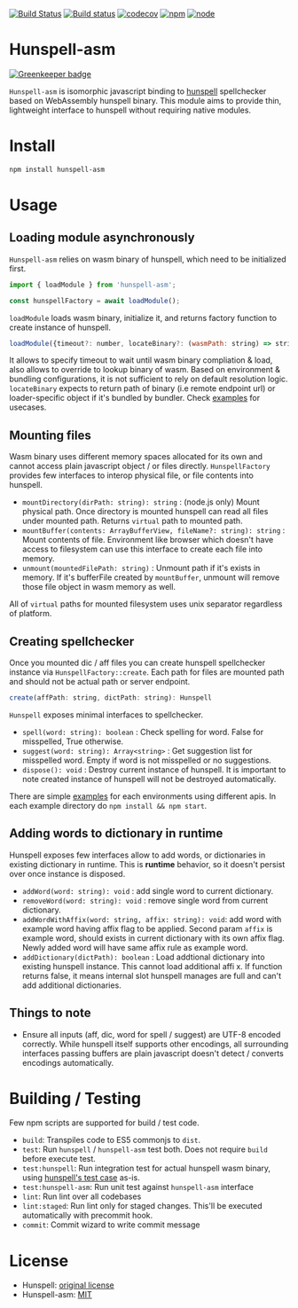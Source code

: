 [![Build Status](https://travis-ci.org/kwonoj/hunspell-asm.svg?branch=master)](https://travis-ci.org/kwonoj/hunspell-asm)
[![Build status](https://ci.appveyor.com/api/projects/status/7s0r599r9h6r682g?svg=true)](https://ci.appveyor.com/project/kwonoj/hunspell-asm)
[![codecov](https://codecov.io/gh/kwonoj/hunspell-asm/branch/master/graph/badge.svg)](https://codecov.io/gh/kwonoj/hunspell-asm)
[![npm](https://img.shields.io/npm/v/hunspell-asm.svg)](https://www.npmjs.com/package/hunspell-asm)
[![node](https://img.shields.io/badge/node-=>8.0-blue.svg?style=flat)](https://www.npmjs.com/package/hunspell-asm)

# Hunspell-asm

[![Greenkeeper badge](https://badges.greenkeeper.io/kwonoj/hunspell-asm.svg)](https://greenkeeper.io/)

`Hunspell-asm` is isomorphic javascript binding to [hunspell](https://github.com/hunspell/hunspell) spellchecker based on WebAssembly hunspell binary. This module aims to provide thin, lightweight interface to hunspell without requiring native modules.

# Install

```sh
npm install hunspell-asm
```

# Usage

## Loading module asynchronously

`Hunspell-asm` relies on wasm binary of hunspell, which need to be initialized first.

```js
import { loadModule } from 'hunspell-asm';

const hunspellFactory = await loadModule();
```

`loadModule` loads wasm binary, initialize it, and returns factory function to create instance of hunspell.

```js
loadModule({timeout?: number, locateBinary?: (wasmPath: string) => string | object}): Promise<HunspellFactory>
```

It allows to specify timeout to wait until wasm binary compliation & load, also allows to override to lookup binary of wasm. Based on environment & bundling configurations, it is not sufficient to rely on default resolution logic. `locateBinary` expects to return path of binary (i.e remote endpoint url) or loader-specific object if it's bundled by bundler. Check [examples](https://github.com/kwonoj/hunspell-asm/tree/master/examples) for usecases.

## Mounting files

Wasm binary uses different memory spaces allocated for its own and cannot access plain javascript object / or files directly. `HunspellFactory` provides few interfaces to interop physical file, or file contents into hunspell.

- `mountDirectory(dirPath: string): string` : (node.js only) Mount physical path. Once directory is mounted hunspell can read all files under mounted path. Returns `virtual` path to mounted path.
- `mountBuffer(contents: ArrayBufferView, fileName?: string): string` : Mount contents of file. Environment like browser which doesn't have access to filesystem can use this interface to create each file into memory.
- `unmount(mountedFilePath: string)` : Unmount path if it's exists in memory. If it's bufferFile created by `mountBuffer`, unmount will remove those file object in wasm memory as well.

All of `virtual` paths for mounted filesystem uses unix separator regardless of platform.

## Creating spellchecker

Once you mounted dic / aff files you can create hunspell spellchecker instance via `HunspellFactory::create`. Each path for files are mounted path and should not be actual path or server endpoint.

```js
create(affPath: string, dictPath: string): Hunspell
```

`Hunspell` exposes minimal interfaces to spellchecker.

- `spell(word: string): boolean` : Check spelling for word. False for misspelled, True otherwise.
- `suggest(word: string): Array<string>` : Get suggestion list for misspelled word. Empty if word is not misspelled or no suggestions.
- `dispose(): void` : Destroy current instance of hunspell. It is important to note created instance of hunspell will not be destroyed automatically.

There are simple [examples](https://github.com/kwonoj/hunspell-asm/tree/e0e421fda667fb0d4888a4e0b21877e95540c29c/examples) for each environments using different apis. In each example directory do `npm install && npm start`.

## Adding words to dictionary in runtime

Hunspell exposes few interfaces allow to add words, or dictionaries in existing dictionary in runtime. This is **runtime** behavior, so it doesn't persist over once instance is disposed.

- `addWord(word: string): void` : add single word to current dictionary.
- `removeWord(word: string): void` : remove single word from current dictionary.
- `addWordWithAffix(word: string, affix: string): void`: add word with example word having affix flag to be applied. Second param `affix` is example word, should exists in current dictionary with its own affix flag. Newly added word will have same affix rule as example word.
- `addDictionary(dictPath): boolean` : Load addtional dictionary into existing hunspell instance. This cannot load additional affi
x. If function returns false, it means internal slot hunspell manages are full and can't add additional dictionaries.

## Things to note

- Ensure all inputs (aff, dic, word for spell / suggest) are UTF-8 encoded correctly. While hunspell itself supports other encodings, all surrounding interfaces passing buffers are plain javascript doesn't detect / converts encodings automatically.

# Building / Testing

Few npm scripts are supported for build / test code.

- `build`: Transpiles code to ES5 commonjs to `dist`.
- `test`: Run `hunspell` / `hunspell-asm` test both. Does not require `build` before execute test.
- `test:hunspell`: Run integration test for actual hunspell wasm binary, using [hunspell's test case](https://github.com/hunspell/hunspell/tree/97d7d559f621176685695fbd51e5d8d3f9e005e3/tests) as-is.
- `test:hunspell-asm`: Run unit test against `hunspell-asm` interface
- `lint`: Run lint over all codebases
- `lint:staged`: Run lint only for staged changes. This'll be executed automatically with precommit hook.
- `commit`: Commit wizard to write commit message

# License

- Hunspell: [original license](https://github.com/hunspell/hunspell/blob/master/license.hunspell)
- Hunspell-asm: [MIT](https://github.com/kwonoj/hunspell-asm/blob/master/LICENSE)
